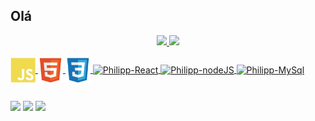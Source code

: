 ## Olá
<div align="center">
  <a href="https://github.com/Philippluca123">
  <img height="150em" src="https://github-readme-stats.vercel.app/api?username=Philippluca123&show_icons=true&theme=chartreuse-dark&include_all_commits=true&count_private=true"/>
  <img height="150em" src="https://github-readme-stats.vercel.app/api/top-langs/?username=Philippluca123&layout=compact&langs_count=7&theme=chartreuse-dark"/>
</div>
<div style="display: inline_block"><br>
  <img align="center" alt="Philipp-Js" height="40" width="40" src="https://raw.githubusercontent.com/devicons/devicon/master/icons/javascript/javascript-plain.svg">
  <img align="center" alt="Philipp-HTML" height="40" width="40" src="https://raw.githubusercontent.com/devicons/devicon/master/icons/html5/html5-original.svg">
  <img align="center" alt="Philipp-CSS" height="40" width="40" src="https://raw.githubusercontent.com/devicons/devicon/master/icons/css3/css3-original.svg">
  <img align="center" alt="Philipp-React" height="40" width="40" src="https://upload.wikimedia.org/wikipedia/commons/thumb/a/a7/React-icon.svg/1024px-React-icon.svg.png">
  <img align="center" alt="Philipp-nodeJS" height="40" width="40" src="https://img.icons8.com/color/512/nodejs.png">
  <img align="center" alt="Philipp-MySql" height="40" width="40" src="https://www.freepnglogos.com/uploads/logo-mysql-png/logo-mysql-mysql-logo-png-images-are-download-crazypng-21.png">
</div>
 
  ##
 
<div> 
  <a href="https://instagram.com/o_philipp.l" target="_blank"><img src="https://img.shields.io/badge/-Instagram-%23E4405F?style=for-the-badge&logo=instagram&logoColor=white" target="_blank"></a>
  <a href = "mailto:philippluca46@gmail.com"><img src="https://img.shields.io/badge/-Gmail-%23333?style=for-the-badge&logo=gmail&logoColor=white" target="_blank"></a>
  <a href="https://www.linkedin.com/in/philipp-luca-188aa822b" target="_blank"><img src="https://img.shields.io/badge/-LinkedIn-%230077B5?style=for-the-badge&logo=linkedin&logoColor=white" target="_blank"></a> 
 
 
</div>
  
